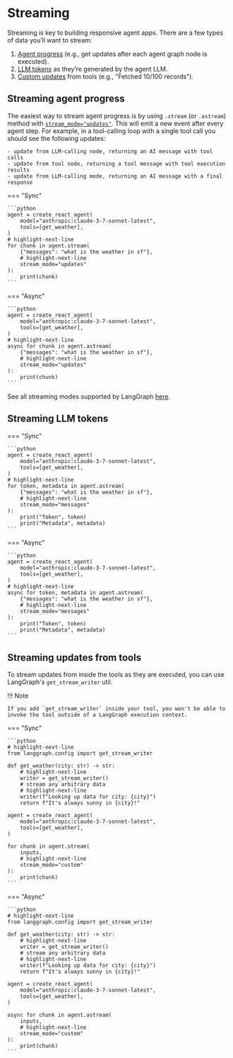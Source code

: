 # Streaming

Streaming is key to building responsive agent apps. There are a few types of data you’ll want to stream:

1. [Agent progress](#streaming-agent-progress) (e.g., get updates after each agent graph node is executed).
2. [LLM tokens](#streaming-llm-tokens) as they’re generated by the agent LLM.
3. [Custom updates](#streaming-updates-from-tools) from tools (e.g., "Fetched 10/100 records").

## Streaming agent progress

The easiest way to stream agent progress is by using `.stream` (or `.astream`) method with [`stream_mode="updates"`](../../how-tos/streaming#updates). This will emit a new event after every agent step. For example, in a tool-calling loop with a single tool call you should see the following updates:

```
- update from LLM-calling node, returning an AI message with tool calls
- update from tool node, returning a tool message with tool execution results
- update from LLM-calling mode, returning an AI message with a final response
```

=== "Sync"

    ```python
    agent = create_react_agent(
        model="anthropic:claude-3-7-sonnet-latest",
        tools=[get_weather],
    )
    # highlight-next-line
    for chunk in agent.stream(
        {"messages": "what is the weather in sf"},
        # highlight-next-line
        stream_mode="updates"
    ):
        print(chunk)
    ```

=== "Async"

    ```python
    agent = create_react_agent(
        model="anthropic:claude-3-7-sonnet-latest",
        tools=[get_weather],
    )
    # highlight-next-line
    async for chunk in agent.astream(
        {"messages": "what is the weather in sf"},
        # highlight-next-line
        stream_mode="updates"
    ):
        print(chunk)
    ```

See all streaming modes supported by LangGraph [here](../how-tos/index.md#streaming).

## Streaming LLM tokens

=== "Sync"

    ```python
    agent = create_react_agent(
        model="anthropic:claude-3-7-sonnet-latest",
        tools=[get_weather],
    )
    # highlight-next-line
    for token, metadata in agent.astream(
        {"messages": "what is the weather in sf"},
        # highlight-next-line
        stream_mode="messages"
    ):
        print("Token", token)
        print("Metadata", metadata)
    ```

=== "Async"

    ```python
    agent = create_react_agent(
        model="anthropic:claude-3-7-sonnet-latest",
        tools=[get_weather],
    )
    # highlight-next-line
    async for token, metadata in agent.astream(
        {"messages": "what is the weather in sf"},
        # highlight-next-line
        stream_mode="messages"
    ):
        print("Token", token)
        print("Metadata", metadata)
    ```

## Streaming updates from tools

To stream updates from inside the tools as they are executed, you can use LangGraph's `get_stream_writer` util.

!!! Note

    If you add `get_stream_writer` inside your tool, you won't be able to invoke the tool outside of a LangGraph execution context. 

=== "Sync"

    ```python
    # highlight-next-line
    from langgraph.config import get_stream_writer

    def get_weather(city: str) -> str:
        # highlight-next-line
        writer = get_stream_writer()
        # stream any arbitrary data
        # highlight-next-line
        writer(f"Looking up data for city: {city}")
        return f"It's always sunny in {city}!"

    agent = create_react_agent(
        model="anthropic:claude-3-7-sonnet-latest",
        tools=[get_weather],
    )

    for chunk in agent.stream(
        inputs,
        # highlight-next-line
        stream_mode="custom"
    ):
        print(chunk)
    ```

=== "Async"

    ```python
    # highlight-next-line
    from langgraph.config import get_stream_writer

    def get_weather(city: str) -> str:
        # highlight-next-line
        writer = get_stream_writer()
        # stream any arbitrary data
        # highlight-next-line
        writer(f"Looking up data for city: {city}")
        return f"It's always sunny in {city}!"

    agent = create_react_agent(
        model="anthropic:claude-3-7-sonnet-latest",
        tools=[get_weather],
    )

    async for chunk in agent.astream(
        inputs,
        # highlight-next-line
        stream_mode="custom"
    ):
        print(chunk)
    ```